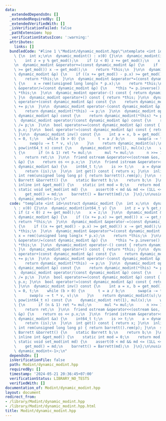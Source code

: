 ```yaml
---
data:
  _extendedDependsOn: []
  _extendedRequiredBy: []
  _extendedVerifiedWith: []
  _isVerificationFailed: false
  _pathExtension: hpp
  _verificationStatusIcon: ':warning:'
  attributes:
    links: []
  bundledCode: "#line 1 \"Modint/dynamic_modint.hpp\"\ntemplate <int id>\nstruct dynamic_modint\
    \ {\n  int x;\n\n  dynamic_modint() : x(0) {}\n\n  dynamic_modint(int64_t y) {\n\
    \    int z = y % get_mod();\n    if (z < 0) z += get_mod();\n    x = z;\n  }\n\
    \n  dynamic_modint &operator+=(const dynamic_modint &p) {\n    if ((x += p.x)\
    \ >= get_mod()) x -= get_mod();\n    return *this;\n  }\n\n  dynamic_modint &operator-=(const\
    \ dynamic_modint &p) {\n    if ((x += get_mod() - p.x) >= get_mod()) x -= get_mod();\n\
    \    return *this;\n  }\n\n  dynamic_modint &operator*=(const dynamic_modint &p)\
    \ {\n    x = rem((unsigned long long)x * p.x);\n    return *this;\n  }\n\n  dynamic_modint\
    \ &operator/=(const dynamic_modint &p) {\n    *this *= p.inverse();\n    return\
    \ *this;\n  }\n\n  dynamic_modint operator-() const { return dynamic_modint(-x);\
    \ }\n  dynamic_modint operator+() const { return *this; }\n\n  dynamic_modint\
    \ operator+(const dynamic_modint &p) const {\n    return dynamic_modint(*this)\
    \ += p;\n  }\n\n  dynamic_modint operator-(const dynamic_modint &p) const {\n\
    \    return dynamic_modint(*this) -= p;\n  }\n\n  dynamic_modint operator*(const\
    \ dynamic_modint &p) const {\n    return dynamic_modint(*this) *= p;\n  }\n\n\
    \  dynamic_modint operator/(const dynamic_modint &p) const {\n    return dynamic_modint(*this)\
    \ /= p;\n  }\n\n  bool operator==(const dynamic_modint &p) const { return x ==\
    \ p.x; }\n\n  bool operator!=(const dynamic_modint &p) const { return x != p.x;\
    \ }\n\n  dynamic_modint inv() const {\n    int a = x, b = get_mod(), u = 1, v\
    \ = 0, t;\n    while (b > 0) {\n      t = a / b;\n      swap(a -= t * b, b);\n\
    \      swap(u -= t * v, v);\n    }\n    return dynamic_modint(u);\n  }\n\n  dynamic_modint\
    \ pow(int64_t n) const {\n    dynamic_modint ret(1), mul(x);\n    while (n > 0)\
    \ {\n      if (n & 1) ret *= mul;\n      mul *= mul;\n      n >>= 1;\n    }\n\
    \    return ret;\n  }\n\n  friend ostream &operator<<(ostream &os, const dynamic_modint\
    \ &p) {\n    return os << p.x;\n  }\n\n  friend istream &operator>>(istream &is,\
    \ dynamic_modint &a) {\n    int64_t t;\n    is >> t;\n    a = dynamic_modint(t);\n\
    \    return (is);\n  }\n\n  int get() const { return x; }\n\n  inline unsigned\
    \ int rem(unsigned long long p) { return barrett().rem(p); }\n\n  static inline\
    \ Barrett &barrett() {\n    static Barrett b;\n    return b;\n  }\n\n  static\
    \ inline int &get_mod() {\n    static int mod = 0;\n    return mod;\n  }\n\n \
    \ static void set_mod(int md) {\n    assert(0 < md && md <= (1LL << 30) - 1);\n\
    \    get_mod() = md;\n    barrett() = Barrett(md);\n  }\n};\n\nusing modint =\
    \ dynamic_modint<-1>;\n"
  code: "template <int id>\nstruct dynamic_modint {\n  int x;\n\n  dynamic_modint()\
    \ : x(0) {}\n\n  dynamic_modint(int64_t y) {\n    int z = y % get_mod();\n   \
    \ if (z < 0) z += get_mod();\n    x = z;\n  }\n\n  dynamic_modint &operator+=(const\
    \ dynamic_modint &p) {\n    if ((x += p.x) >= get_mod()) x -= get_mod();\n   \
    \ return *this;\n  }\n\n  dynamic_modint &operator-=(const dynamic_modint &p)\
    \ {\n    if ((x += get_mod() - p.x) >= get_mod()) x -= get_mod();\n    return\
    \ *this;\n  }\n\n  dynamic_modint &operator*=(const dynamic_modint &p) {\n   \
    \ x = rem((unsigned long long)x * p.x);\n    return *this;\n  }\n\n  dynamic_modint\
    \ &operator/=(const dynamic_modint &p) {\n    *this *= p.inverse();\n    return\
    \ *this;\n  }\n\n  dynamic_modint operator-() const { return dynamic_modint(-x);\
    \ }\n  dynamic_modint operator+() const { return *this; }\n\n  dynamic_modint\
    \ operator+(const dynamic_modint &p) const {\n    return dynamic_modint(*this)\
    \ += p;\n  }\n\n  dynamic_modint operator-(const dynamic_modint &p) const {\n\
    \    return dynamic_modint(*this) -= p;\n  }\n\n  dynamic_modint operator*(const\
    \ dynamic_modint &p) const {\n    return dynamic_modint(*this) *= p;\n  }\n\n\
    \  dynamic_modint operator/(const dynamic_modint &p) const {\n    return dynamic_modint(*this)\
    \ /= p;\n  }\n\n  bool operator==(const dynamic_modint &p) const { return x ==\
    \ p.x; }\n\n  bool operator!=(const dynamic_modint &p) const { return x != p.x;\
    \ }\n\n  dynamic_modint inv() const {\n    int a = x, b = get_mod(), u = 1, v\
    \ = 0, t;\n    while (b > 0) {\n      t = a / b;\n      swap(a -= t * b, b);\n\
    \      swap(u -= t * v, v);\n    }\n    return dynamic_modint(u);\n  }\n\n  dynamic_modint\
    \ pow(int64_t n) const {\n    dynamic_modint ret(1), mul(x);\n    while (n > 0)\
    \ {\n      if (n & 1) ret *= mul;\n      mul *= mul;\n      n >>= 1;\n    }\n\
    \    return ret;\n  }\n\n  friend ostream &operator<<(ostream &os, const dynamic_modint\
    \ &p) {\n    return os << p.x;\n  }\n\n  friend istream &operator>>(istream &is,\
    \ dynamic_modint &a) {\n    int64_t t;\n    is >> t;\n    a = dynamic_modint(t);\n\
    \    return (is);\n  }\n\n  int get() const { return x; }\n\n  inline unsigned\
    \ int rem(unsigned long long p) { return barrett().rem(p); }\n\n  static inline\
    \ Barrett &barrett() {\n    static Barrett b;\n    return b;\n  }\n\n  static\
    \ inline int &get_mod() {\n    static int mod = 0;\n    return mod;\n  }\n\n \
    \ static void set_mod(int md) {\n    assert(0 < md && md <= (1LL << 30) - 1);\n\
    \    get_mod() = md;\n    barrett() = Barrett(md);\n  }\n};\n\nusing modint =\
    \ dynamic_modint<-1>;\n"
  dependsOn: []
  isVerificationFile: false
  path: Modint/dynamic_modint.hpp
  requiredBy: []
  timestamp: '2024-05-21 20:36:45+07:00'
  verificationStatus: LIBRARY_NO_TESTS
  verifiedWith: []
documentation_of: Modint/dynamic_modint.hpp
layout: document
redirect_from:
- /library/Modint/dynamic_modint.hpp
- /library/Modint/dynamic_modint.hpp.html
title: Modint/dynamic_modint.hpp
---
```

